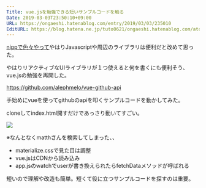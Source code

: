 ```yaml
---
Title: vue.jsを勉強できる短いサンプルコードを触る
Date: 2019-03-03T23:50:10+09:00
URL: https://ongaeshi.hatenablog.com/entry/2019/03/03/235010
EditURL: https://blog.hatena.ne.jp/tuto0621/ongaeshi.hatenablog.com/atom/entry/17680117126987212553
---
```



[nippで色々やって](http://ongaeshi.hatenablog.com/entry/2019/03/01/000352)やはりJavascriptや周辺のライブラリは便利だと改めて思った。

やはりリアクティブなUIライブラリが１つ使えると何を書くにも便利そう、vue.jsの勉強を再開した。

https://github.com/alephmelo/vue-github-api

手始めにvueを使ってgithubのapiを叩くサンプルコードを動かしてみた。

cloneしてindex.html開すだけであっさり動いてすごい。

![](https://gyazo.com/138d01d307f9646af83a7873bf146ea2.png)

※なんとなくmatthさんを検索してしまった、、

- materialize.cssで見た目は調整
- vue.jsはCDNから読み込み
- app.jsのwatchでuserが書き換えられたらfetchDataメソッドが呼ばれる

短いので理解や改造も簡単。短くて役に立つサンプルコードを探すのは重要。


